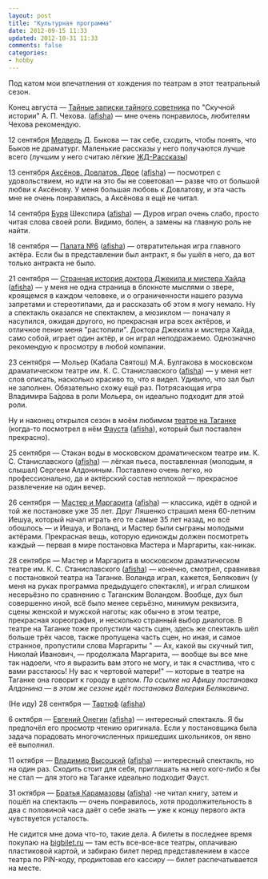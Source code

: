 ```yaml
---
layout: post
title: "Культурная программа"
date: 2012-09-15 11:33
updated: 2012-10-31 11:33
comments: false
categories:
- hobby
---
```


Под катом мои впечатления от хождения по театрам в этот театральный сезон.

<!-- more -->

Конец августа — [Тайные записки тайного советника](http://fomenko.theatre.ru/onstage/ermitazh%201/) по "Скучной истории" А. П. Чехова. ([afisha](http://www.afisha.ru/performance/79655/)) — мне очень понравилось, любителям Чехова рекомендую.

12 сентября [Медведь](http://www.afisha.ru/performance/86287/) Д. Быкова — так себе, сходить, чтобы понять, что Быков не драматург. Маленькие рассказы у него получаются лучше всего (лучшим у него считаю лёгкие [ЖД-Рассказы](http://ru.two-books.net/books/2524-%D0%96%D0%94-%D1%80%D0%B0%D1%81%D1%81%D0%BA%D0%B0%D0%B7%D1%8B-%28%D0%94%D0%BC%D0%B8%D1%82%D1%80%D0%B8%D0%B9-%D0%91%D1%8B%D0%BA%D0%BE%D0%B2%29.html))

13 сентября [Аксёнов. Довлатов. Двое](http://ermitazh.theatre.ru/performance/small/dvoe/) ([afisha](http://www.afisha.ru/performance/89981/)) — посмотрел с удовольствием, но идти на это бы не советовал — разве что от большой любви к Аксёнову. У меня большая любовь к Довлатову, и эта часть мне не очень понравилась, а Аксёнова я ещё не читал.

14 сентября [Буря](http://mbronnaya.theatre.ru/performances/burya/) Шекспира ([afisha](http://www.afisha.ru/performance/87302/)) — Дуров играл очень слабо, просто читая слова своей роли. Видимо, болен, а замены на главную роль не найти.

18 сентября — [Палата №6](http://mbronnaya.theatre.ru/performances/palata6/) ([afisha](http://www.afisha.ru/performance/85608/)) — отвратительная игра главного актёра. Если бы в представлении был антракт, я бы ушёл в него, да вот только антракта не было.

21 сентября — [Странная история доктора Джекила и мистера Хайда](http://www.mossoveta.ru/performance/Dgekill/) ([afisha](http://www.afisha.ru/performance/68008/)) — у меня не одна страница в блокноте мыслями о звере, кроящемся в каждом человеке, и о ограниченности нашего разума запретами и стереотипами, да и рассказать об этом я могу немало. Ну а спектакль оказался не спектаклем, а мюзиклом — поначалу я насупился, ожидая другого, но прекрасная игра всех актёров, и отличное пение меня "растопили". Доктора Джекила и мистера Хайда, само собой, играет один актёр, и он играл неподражаемо. Однозначно рекомендую к просмотру в любой компании.

23 сентября — Мольер (Кабала Святош) М.А. Булгакова в московском драматическом театре им. К. С. Станиславского ([afisha](http://www.afisha.ru/performance/89313/)) — у меня нет слов описать, насколько красиво то, что я видел. Удивило, что зал был не заполнен. Обязательно схожу ещё раз. Потрясающая игра Владимира Ба́дова в роли Мольера, он идеально подходит для этой роли.

Ну и наконец открылся сезон в моём любимом [театре на Таганке](http://taganka.theatre.ru/) (когда-то посмотрел в нём [Фауста](http://taganka.theatre.ru/performance/faust/) ([afisha](http://www.afisha.ru/performance/65711/)), который был поставлен прекрасно).

25 сентября — Стакан воды в московском драматическом театре им. К. С. Станиславского ([afisha](http://www.afisha.ru/performance/67737/)) — лёгкая пьеса, поставленная (молодым, я слышал) Сергеем Алдониным. Поставлено очень легко, но профессионально, да и актёрский состав неплохой — прекрасное развлечение на один вечер.

26 сентября — [Мастер и Маргарита](http://taganka.theatre.ru/performance/master_margarita/) ([afisha](http://www.afisha.ru/performance/64928/)) — классика, идёт в одной и той же постановке уже 35 лет. Друг Ляшенко страшил меня 60-летним Иешуа, который начал играть его те самые 35 лет назад, но всё обошлось — и Иешуа, и Воланд, и Мастер были сыграны молодыми актёрами. Прекрасная вещь, которую единожды должен посмотреть каждый — первая в мире постановка Мастера и Маргариты, как-никак.

28 сентября — Мастер и Маргарита в московском драматическом театре им. К. С. Станиславского ([afisha](http://www.afisha.ru/performance/64928/)) — конечно, смотрел, сравнивая с постановкой театра на Таганке. Воланда играл, кажется, Белякович (у меня на руках программа предыдущего спектакля), и играл слишком несерьёзно по сравнению с Таганским Воландом. Вообще, дух был совершенно иной, всё было менее серьёзно, минимум реквизита, сцены женской и мужской наготы; как обычно в этом театре, прекрасная хореография, и несколько странный выбор диалогов. В театре на Таганке тоже пропустили часть сцен, здесь же спектакль шёл больше трёх часов, также пропущена часть сцен, но иная, и самое странное, пропустили слова Маргариты "   — Ах, какой вы скучный тип, Николай Иванович, — продолжала Маргарита, — вообще вы все мне так надоели, что я выразить вам этого не могу, и  так я счастлива, что с вами расстаюсь! Ну вас к чертовой матери!" — которые в театре на Таганке она говорит к городу в целом. *По ссылке на Афишу постановка Алдонина — в этом же сезоне идёт постановка Валерия Беляковича*.

(Не иду) 28 сентября — [Тартюф](http://taganka.theatre.ru/performance/tartuf/) ([afisha](http://www.afisha.ru/performance/65004/))

6 октября — [Евгений Онегин](http://taganka.theatre.ru/performance/onegin/) ([afisha](http://www.afisha.ru/performance/64926/)) — интересный спектакль. Я бы предпочёл его просмотр чтению оригинала. Если у постановщика была задача порадовать многочисленных пришедших школьников, он явно её выполнил.

11 октября — [Владимир Высоцкий](http://taganka.theatre.ru/performance/vysotskiy/) ([afisha](http://www.afisha.ru/performance/64999/)) — интересный спектакль, но на один раз. Сходить стоит для себя, приглашать на него кого-либо я бы не стал — для этого на Таганке идеально подходит Фауст.

31 октября — [Братья Карамазовы](http://taganka.theatre.ru/performance/karamazovy/) ([afisha](http://www.afisha.ru/performance/65089/)) -не читал книгу, затем и пошёл на спектакль — очень понравилось, хотя продолжительность в два с половиной часа даёт о себе знать — уже к концу первого акта чувствуется усталость.

Не сидится мне дома что-то, такие дела. А билеты в последнее время покупаю на [bigbilet.ru](http://bigbilet.ru/) — там есть все-все-все театры, оплачиваю пластиковой картой, и забираю билет перед представлением в кассе театра по PIN-коду, продиктовав его кассиру — билет распечатывается на месте.
